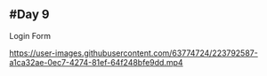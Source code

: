 #Day 9
-------
Login Form

https://user-images.githubusercontent.com/63774724/223792587-a1ca32ae-0ec7-4274-81ef-64f248bfe9dd.mp4




